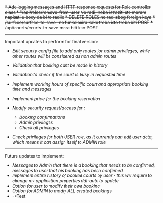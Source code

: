 ~~* Add logging messages and HTTP response requests for Role controller class~~
~~* "/api/roles/remove-from-user~~
~~Ne radi, treba istraziti sto moram napisati u body da bi to radilo~~
~~* DELETE ROLES ne radi zbog foreign keya~~
~~* /surface/surface-to-save- ne funkcionira kako treba isto treba biti POST~~
~~* /api/courts/courts-to-save mora biti kao POST~~

***
Important updates to perform for final version: 
- *Edit security config file to add only routes for admin privileges, while other routes will be considered as non admin routes*
- *Validation that booking cant be made in history*
- *Validation to check if the court is busy in requested time*
- *Implement working hours of specific court and appropriate booking time and messages*
- *Implement price for the booking reservation*
- *Modify security request/access for :*
  - *Booking confirmations*
  - *Admin privileges*
  - *Check all privileges*
  
- *Check privileges for both USER role, as it currently can edit user data, which means it can assign itself to ADMIN role*

***
Future updates to implement: 
- *Messages to Admin that there is a booking that needs to be confirmed, messages to user that his booking has been confirmed*
- *Implement entire history of booked courts by user - this will require to change my application properties ddl-auto to update*
- *Option for user to modify their own booking*
- *Option for ADMIN to modiy ALL created bookings*
- -*Test









    